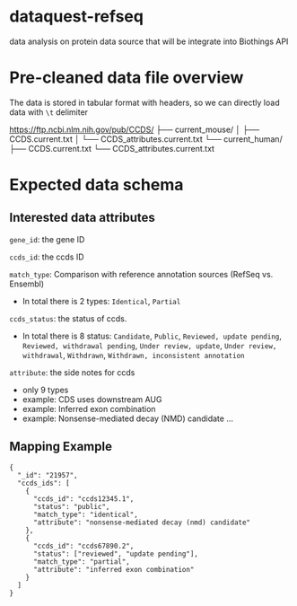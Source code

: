 # dataquest-refseq
data analysis on protein data source that will be integrate into Biothings API

# Pre-cleaned data file overview
The data is stored in tabular format with headers, so we can directly load data with `\t` delimiter

https://ftp.ncbi.nlm.nih.gov/pub/CCDS/
├── current_mouse/
│   ├── CCDS.current.txt
│   └── CCDS_attributes.current.txt
└── current_human/
    ├── CCDS.current.txt
    └── CCDS_attributes.current.txt

# Expected data schema

## Interested data attributes
`gene_id`: the gene ID

`ccds_id`: the ccds ID

`match_type`: Comparison with reference annotation sources (RefSeq vs. Ensembl)
- In total there is 2 types: `Identical`, `Partial`

`ccds_status`: the status of ccds. 

- In total there is 8 status: `Candidate`, `Public`, `Reviewed, update pending`, `Reviewed, withdrawal pending`, `Under review, update`, `Under review, withdrawal`, `Withdrawn`, `Withdrawn, inconsistent annotation`

`attribute`: the side notes for ccds
- only 9 types
- example: CDS uses downstream AUG
- example: Inferred exon combination
- example: Nonsense-mediated decay (NMD) candidate
...


## Mapping Example
```
{
  "_id": "21957",
  "ccds_ids": [
    {
      "ccds_id": "ccds12345.1",
      "status": "public",
      "match_type": "identical",
      "attribute": "nonsense-mediated decay (nmd) candidate"
    },
    {
      "ccds_id": "ccds67890.2",
      "status": ["reviewed", "update pending"],
      "match_type": "partial",
      "attribute": "inferred exon combination"
    }
  ]
}
```











<!-- 


# Data Source Introduction
The data source is from [RefSeq](https://ftp.ncbi.nlm.nih.gov/refseq/H_sapiens/mRNA_Prot/). They come in forms of human
"human.{number}.protein.gpff.gz". There are in total 199,055 records of protein sequences acorss 16 gpff files. 

Problem: **Each record contains numerous fields, particularly within the nested FEATURES section. Need to identify and confirm the essential fields required for data integration.**

# Data Set Description
Each protein record follows the standard GenPept format with three main sections.

**Header information**: this section contains the top-level attributes like protein ID, definition, organism details, etc.

**FEATURES INFORMATION**: this section contains the detailed annotations mapped to specific regions on a specific amino acid sequence.
- each feature must has a Type (ex. Region, CDS)
- each feature must has a Location (amino acid sequence)
- each feature may have a Qualifier (ex. /gene=..., /locus_tag=...)

**ORIGIN**: the full amino acid sequence of the protein.

here is an example:
```
LOCUS       NP_001355183              382 aa            linear   PRI 26-JUN-2020
DEFINITION  killer cell immunoglobulin-like receptor 3DS1-like precursor [Homo
            sapiens].
ACCESSION   NP_001355183 XP_024308382
VERSION     NP_001355183.1
DBSOURCE    REFSEQ: accession NM_001368254.1
KEYWORDS    RefSeq; RefSeq Select.
SOURCE      Homo sapiens (human)
  ORGANISM  Homo sapiens
            Eukaryota; Metazoa; Chordata; Craniata; Vertebrata; Euteleostomi;
            Mammalia; Eutheria; Euarchontoglires; Primates; Haplorrhini;
            Catarrhini; Hominidae; Homo.
COMMENT     VALIDATED REFSEQ: This record has undergone validation or
            preliminary review. The reference sequence was derived from
            KU645196.1.

            On Jan 30, 2019 this sequence version replaced XP_024308382.1.

            ##RefSeq-Attributes-START##
            RefSeq Select criteria :: based on single protein-coding transcript
            ##RefSeq-Attributes-END##
FEATURES             Location/Qualifiers
      source          1..382
                      /organism="Homo sapiens"
                      /db_xref="taxon:9606"
                      /chromosome="19"
                      /map="19"
      Protein         1..382
                      /product="killer cell immunoglobulin-like receptor
                      3DS1-like precursor"
                      /calculated_mol_wt=40454
      sig_peptide     1..18
                      /inference="COORDINATES: ab initio prediction:SignalP:4.0"
                      /calculated_mol_wt=2011
      Region          28..117
                      /region_name="IgC2_D2_LILR_KIR_like"
                      /note="Second immunoglobulin (Ig)-like domain found in
                      Leukocyte Ig-like receptors, Natural killer inhibitory
                      receptors (KIRs) and similar domains; member of
                      Immunoglobulin Constant-2 set of IgSF domains; cd05711"
                      /db_xref="CDD:409376"
      CDS             1..382
                      /gene="LOC112268355"
                      /coded_by="NM_001368254.1:47..1195"
                      /db_xref="GeneID:112268355"
ORIGIN      
        1 mllmvvsmac vglflvqrag phmggqdkpf lsawpsavvp rgghvtlrch yrhrfnnfml
       61 ykedrihvpi fhgrifqegf nmspvttaha gnytcrgshp hsptgwsaps npmvimvtgn
      121 hrkpsllahp gplvksgerv ilqcwsdimf ehfflhkewi skdpsrlvgq ihdgvskanf
      181 sigsmmrala gtyrcygsvt htpyqlsaps dpldivvtgl yekpslsaqp gpkvqagesv
      241 tlscssrssy dmyhlsregg aherrlpavr kvnrtfqadf plgpathggt yrcfgsfrhs
      301 pyewsdpsdp llvsvtgnps sswpspteps sksgnlrhlh iligtsvvki pftillffll
      361 hrwcsnkkkc ccngpracre qk
//
```

## Avaliable Data Fields

--- Unique Keys found from the Header Section ---

`id`: (String) The primary identifier used in the LOCUS line (often the accession without the version).

`date`: (String) Date of the last modification of the record (from LOCUS).

`description`: (String) The descriptive title of the protein record (from DEFINITION).

`comment`: (String) Free-text comments about the record.

`data_file_division`: (String) NCBI's category code (e.g., PRI=Primate, HUM=Human) from the LOCUS line.

`organism`: (String) Scientific name of the source organism.

`references`: (List) Publication details (authors, title, journal, PubMed ID) associated with the sequence.

`source`: The source of the sequence (ex. Homo sapiens (human)).

`topology`: The topology of the sequence (ex. linear).

`ACCESSION`: Not sure (ex. NP_001355183 XP_024308382).

`keywords`: Not sure (ex. RefSeq; RefSeq Select.).

--- Unique Feature Keys Found Across all ---

`['Bond', 'CDS', 'Protein', 'Region', 'Site', 'mat_peptide', 'misc_feature', 'proprotein', 'sig_peptide', 'source', 'transit_peptide']`

--- Unique Feature Qualifier Keys Found Across All Files ---

`['EC_number', 'GO_component', 'GO_function', 'GO_process', 'bio_material', 'bond_type', 'calculated_mol_wt', 'cell_line', 'chromosome', 'coded_by', 'db_xref', 'exception', 'experiment', 'gene', 'gene_synonym', 'geo_loc_name', 'inference', 'isolate', 'isolation_source', 'map', 'name', 'note', 'organelle', 'organism', 'product', 'region_name', 'ribosomal_slippage', 'sex', 'site_type', 'tissue_type', 'transl_table']` -->